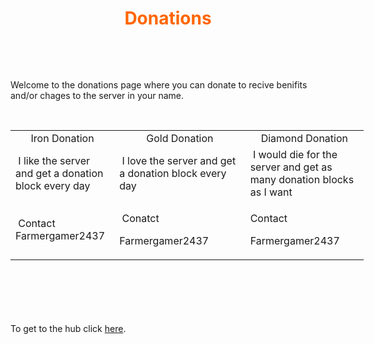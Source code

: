 <h1 style="text-align: center;"><span style="color: #ff6600;">Donations</span></h1>
<p>&nbsp;</p>
<p>&nbsp;</p>
<p>Welcome to the donations page where you can donate to recive benifits and/or chages to the server in your name.&nbsp;</p>
<p>&nbsp;</p>
<table style="height: 231px; width: 565px;">
<tbody>
<tr style="height: 24.2917px;">
<td style="width: 152.549px; height: 24.2917px; text-align: center;">Iron Donation</td>
<td style="width: 210.451px; height: 24.2917px; text-align: center;">Gold Donation</td>
<td style="width: 182px; height: 24.2917px; text-align: center;">Diamond Donation</td>
</tr>
<tr style="height: 70px;">
<td style="width: 152.549px; height: 70px;">&nbsp;I like the server and get a donation block every day</td>
<td style="width: 210.451px; height: 70px;">&nbsp;I love the server and get a donation block every day</td>
<td style="width: 182px; height: 70px;">&nbsp;I would die for the server and get as many donation blocks as I want</td>
</tr>
<tr style="height: 70px;">
<td style="width: 152.549px; height: 70px;">&nbsp;Contact Farmergamer2437</td>
<td style="width: 210.451px; height: 70px;">
<p>&nbsp;Conatct</p>
<p>Farmergamer2437</p>
</td>
<td style="width: 182px; height: 70px;">
<p>Contact&nbsp;</p>
<p>Farmergamer2437&nbsp;</p>
</td>
</tr>
</tbody>
</table>
<p>&nbsp;</p>
<p>&nbsp;</p>
<p>To get to the hub click&nbsp;<a href="https://farmergamer2437.github.io/Hub2/">here</a>.</p>
